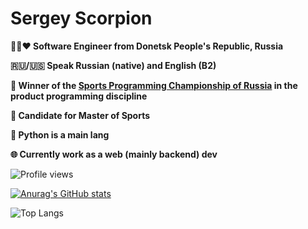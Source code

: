 # Sergey Scorpion

**🖤💙❤️ Software Engineer from Donetsk People's Republic, Russia**

**🇷🇺/🇺🇸 Speak Russian (native) and English (B2)**

**🥉 Winner of the [Sports Programming Championship of Russia](https://habr.com/ru/articles/870470/) in the product programming discipline**

**🦾 Candidate for Master of Sports**

**🐍 Python is a main lang**

**🌐 Currently work as a web (mainly backend) dev**

![Profile views](https://komarev.com/ghpvc/?username=Scorpi-ON)

[![Anurag's GitHub stats](https://github-readme-stats.vercel.app/api?username=Scorpi-ON&show_icons=true&theme=tokyonight)](https://github.com/anuraghazra/github-readme-stats)

![Top Langs](https://github-readme-stats.vercel.app/api/top-langs/?username=Scorpi-ON&hide_progress=false&theme=tokyonight)
